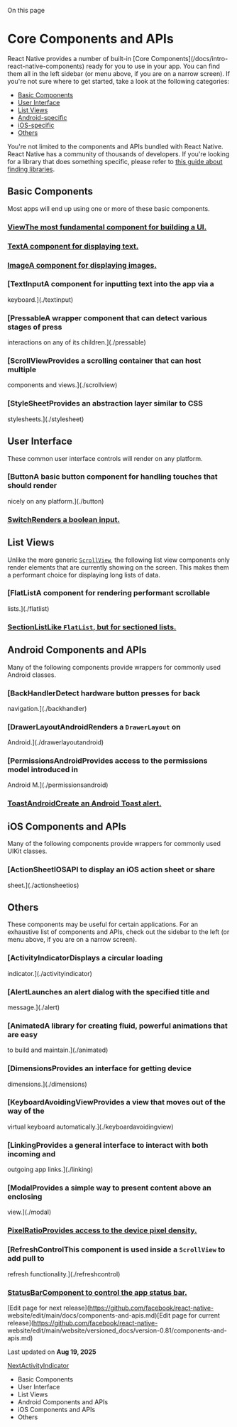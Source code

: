 On this page

# Core Components and APIs

React Native provides a number of built-in [Core Components](/docs/intro-
react-native-components) ready for you to use in your app. You can find them
all in the left sidebar (or menu above, if you are on a narrow screen). If
you're not sure where to get started, take a look at the following categories:

  * [Basic Components](/docs/components-and-apis#basic-components)
  * [User Interface](/docs/components-and-apis#user-interface)
  * [List Views](/docs/components-and-apis#list-views)
  * [Android-specific](/docs/components-and-apis#android-components-and-apis)
  * [iOS-specific](/docs/components-and-apis#ios-components-and-apis)
  * [Others](/docs/components-and-apis#others)

You're not limited to the components and APIs bundled with React Native. React
Native has a community of thousands of developers. If you're looking for a
library that does something specific, please refer to [this guide about
finding libraries](/docs/libraries#finding-libraries).

## Basic Components​

Most apps will end up using one or more of these basic components.

### [ViewThe most fundamental component for building a UI.](./view)

### [TextA component for displaying text.](./text)

### [ImageA component for displaying images.](./image)

### [TextInputA component for inputting text into the app via a
keyboard.](./textinput)

### [PressableA wrapper component that can detect various stages of press
interactions on any of its children.](./pressable)

### [ScrollViewProvides a scrolling container that can host multiple
components and views.](./scrollview)

### [StyleSheetProvides an abstraction layer similar to CSS
stylesheets.](./stylesheet)

## User Interface​

These common user interface controls will render on any platform.

### [ButtonA basic button component for handling touches that should render
nicely on any platform.](./button)

### [SwitchRenders a boolean input.](./switch)

## List Views​

Unlike the more generic [`ScrollView`](/docs/scrollview), the following list
view components only render elements that are currently showing on the screen.
This makes them a performant choice for displaying long lists of data.

### [FlatListA component for rendering performant scrollable
lists.](./flatlist)

### [SectionListLike `FlatList`, but for sectioned lists.](./sectionlist)

## Android Components and APIs​

Many of the following components provide wrappers for commonly used Android
classes.

### [BackHandlerDetect hardware button presses for back
navigation.](./backhandler)

### [DrawerLayoutAndroidRenders a `DrawerLayout` on
Android.](./drawerlayoutandroid)

### [PermissionsAndroidProvides access to the permissions model introduced in
Android M.](./permissionsandroid)

### [ToastAndroidCreate an Android Toast alert.](./toastandroid)

## iOS Components and APIs​

Many of the following components provide wrappers for commonly used UIKit
classes.

### [ActionSheetIOSAPI to display an iOS action sheet or share
sheet.](./actionsheetios)

## Others​

These components may be useful for certain applications. For an exhaustive
list of components and APIs, check out the sidebar to the left (or menu above,
if you are on a narrow screen).

### [ActivityIndicatorDisplays a circular loading
indicator.](./activityindicator)

### [AlertLaunches an alert dialog with the specified title and
message.](./alert)

### [AnimatedA library for creating fluid, powerful animations that are easy
to build and maintain.](./animated)

### [DimensionsProvides an interface for getting device
dimensions.](./dimensions)

### [KeyboardAvoidingViewProvides a view that moves out of the way of the
virtual keyboard automatically.](./keyboardavoidingview)

### [LinkingProvides a general interface to interact with both incoming and
outgoing app links.](./linking)

### [ModalProvides a simple way to present content above an enclosing
view.](./modal)

### [PixelRatioProvides access to the device pixel density.](./pixelratio)

### [RefreshControlThis component is used inside a `ScrollView` to add pull to
refresh functionality.](./refreshcontrol)

### [StatusBarComponent to control the app status bar.](./statusbar)

[Edit page for next release](https://github.com/facebook/react-native-
website/edit/main/docs/components-and-apis.md)[Edit page for current
release](https://github.com/facebook/react-native-
website/edit/main/website/versioned_docs/version-0.81/components-and-apis.md)

Last updated on **Aug 19, 2025**

[ NextActivityIndicator](/docs/activityindicator)

  * Basic Components
  * User Interface
  * List Views
  * Android Components and APIs
  * iOS Components and APIs
  * Others

